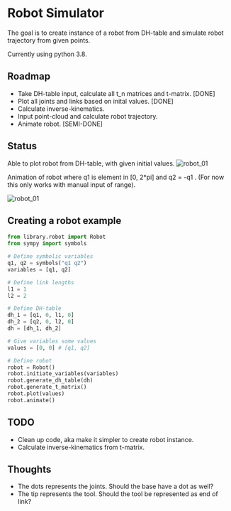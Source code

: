 # Robot Simulator
The goal is to create instance of a robot from DH-table and simulate robot trajectory from given points.

Currently using python 3.8.

## Roadmap
- Take DH-table input, calculate all t_n matrices and t-matrix. [DONE]
- Plot all joints and links based on inital values. [DONE]
- Calculate inverse-kinematics.
- Input point-cloud and calculate robot trajectory.
- Animate robot. [SEMI-DONE]

## Status
Able to plot robot from DH-table, with given initial values.
![robot_01](https://github.com/martinmaeland/Robot_Simulator/blob/master/media/robot_01.png)

Animation of robot where q1 is element in [0, 2*pi] and q2 = -q1 . (For now this only works with manual input of range).

![robot_01](https://github.com/martinmaeland/Robot_Simulator/blob/master/media/robot_01.gif)

## Creating a robot example

```python
from library.robot import Robot
from sympy import symbols

# Define symbolic variables
q1, q2 = symbols("q1 q2")
variables = [q1, q2]

# Define link lengths
l1 = 1
l2 = 2

# Define DH-table
dh_1 = [q1, 0, l1, 0]
dh_2 = [q2, 0, l2, 0]
dh = [dh_1, dh_2]

# Give variables some values
values = [0, 0] # [q1, q2]

# Define robot
robot = Robot()
robot.initiate_variables(variables)
robot.generate_dh_table(dh)
robot.generate_t_matrix()
robot.plot(values)
robot.animate()
```

## TODO
- Clean up code, aka make it simpler to create robot instance.
- Calculate inverse-kinematics from t-matrix.

## Thoughts
- The dots represents the joints. Should the base have a dot as well?
- The tip represents the tool. Should the tool be represented as end of link?

